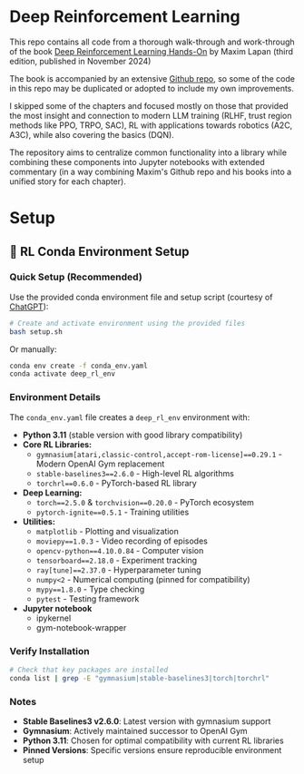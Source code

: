 # Deep Reinforcement Learning

This repo contains all code from a thorough walk-through and work-through of the book [Deep Reinforcement Learning Hands-On](https://learning.oreilly.com/library/view/deep-reinforcement-learning/9781835882702/) by Maxim Lapan (third edition, published in November 2024)

The book is accompanied by an extensive [Github repo](https://github.com/PacktPublishing/Deep-Reinforcement-Learning-Hands-On-Third-Edition), so some of the code in this repo may be duplicated or adopted to include my own improvements.

I skipped some of the chapters and focused mostly on those that provided the most insight and connection to modern LLM training (RLHF, trust region methods like PPO, TRPO, SAC), RL with applications towards robotics (A2C, A3C), while also covering the basics (DQN).

The repository aims to centralize common functionality into a library while combining these components into Jupyter notebooks with extended commentary (in a way combining Maxim's Github repo and his books into a unified story for each chapter).

# Setup

## 🧠 RL Conda Environment Setup

### Quick Setup (Recommended)

Use the provided conda environment file and setup script (courtesy of [ChatGPT](https://chatgpt.com/share/687c7c2f-2384-800f-8850-5d3ace1f78ad)):

```bash
# Create and activate environment using the provided files
bash setup.sh
```

Or manually:

```bash
conda env create -f conda_env.yaml
conda activate deep_rl_env
```

### Environment Details

The `conda_env.yaml` file creates a `deep_rl_env` environment with:

- **Python 3.11** (stable version with good library compatibility)
- **Core RL Libraries:**
  - `gymnasium[atari,classic-control,accept-rom-license]==0.29.1` - Modern OpenAI Gym replacement
  - `stable-baselines3==2.6.0` - High-level RL algorithms
  - `torchrl==0.6.0` - PyTorch-based RL library
- **Deep Learning:**
  - `torch==2.5.0` & `torchvision==0.20.0` - PyTorch ecosystem
  - `pytorch-ignite==0.5.1` - Training utilities
- **Utilities:**
  - `matplotlib` - Plotting and visualization
  - `moviepy==1.0.3` - Video recording of episodes
  - `opencv-python==4.10.0.84` - Computer vision
  - `tensorboard==2.18.0` - Experiment tracking
  - `ray[tune]==2.37.0` - Hyperparameter tuning
  - `numpy<2` - Numerical computing (pinned for compatibility)
  - `mypy==1.8.0` - Type checking
  - `pytest` - Testing framework
- **Jupyter notebook**
  - ipykernel
  - gym-notebook-wrapper

### Verify Installation

```bash
# Check that key packages are installed
conda list | grep -E "gymnasium|stable-baselines3|torch|torchrl"
```

### Notes

- **Stable Baselines3 v2.6.0**: Latest version with gymnasium support
- **Gymnasium**: Actively maintained successor to OpenAI Gym
- **Python 3.11**: Chosen for optimal compatibility with current RL libraries
- **Pinned Versions**: Specific versions ensure reproducible environment setup
